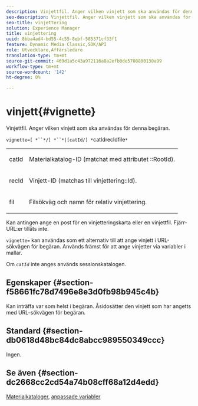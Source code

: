 ```yaml
---
description: Vinjettfil. Anger vilken vinjett som ska användas för denna begäran.
seo-description: Vinjettfil. Anger vilken vinjett som ska användas för denna begäran.
seo-title: vinjettering
solution: Experience Manager
title: vinjettering
uuid: 8bba4ad4-bd55-4c55-8ebf-585371cf33f1
feature: Dynamic Media Classic,SDK/API
role: Utvecklare,Affärsledare
translation-type: tm+mt
source-git-commit: 469d1a5c43a972116a8a2efb0de5708800130a99
workflow-type: tm+mt
source-wordcount: '142'
ht-degree: 0%

---
```



# vinjett{#vignette}

Vinjettfil. Anger vilken vinjett som ska användas för denna begäran.

`vignette=[ *``*/] *``*|[catId/] *`catIdrecIdfile`*`

<table id="simpletable_432EC5501CA3431B83A762C3EE4E8DD2"> 
 <tr class="strow"> 
  <td class="stentry"> <p><span class="varname"> catId</span> </p> </td> 
  <td class="stentry"> <p>Materialkatalog-ID (matchat med attributet <span class="codeph">::RootId</span>). </p></td> 
 </tr> 
 <tr class="strow"> 
  <td class="stentry"> <p><span class="varname"> recId</span> </p></td> 
  <td class="stentry"> <p>Vinjett-ID (matchas till <span class="codeph"> vinjettering::Id</span>). </p></td> 
 </tr> 
 <tr class="strow"> 
  <td class="stentry"> <p><span class="varname"> fil</span> </p></td> 
  <td class="stentry"> <p>Filsökväg och namn för relativ vinjettering. </p></td> 
 </tr> 
</table>

Kan antingen ange en post för en vinjetteringskarta eller en vinjettfil. Fjärr-URL:er tillåts inte.

`vignette=` kan användas som ett alternativ till att ange vinjett i URL-sökvägen för begäran. Används främst för att ange vinjetter via variabler i mallar.

Om *`catId`* inte anges används sessionskatalogen.

## Egenskaper {#section-f58661fc78d7496e8e3d0fb98b945c4b}

Kan inträffa var som helst i begäran. Åsidosätter den vinjett som har angetts med URL-sökvägen för begäran.

## Standard {#section-db0618d48bc84dc8abcc989550349ccc}

Ingen.

## Se även {#section-dc2668cc2cd54a74b08cff68a12d4edd}

[Materialkataloger](../../../../../ir-api/http-protocol/image-rendering-api-ref/c-ir-http-protocol-ref/c-ir-http-protocol-syntax-and-features/c-ir-http-material-catalogs/c-ir-http-material-catalogs.md#concept-772742c1688f420a88a56f5136ad1db2),  [anpassade variabler](../../../../../ir-api/http-protocol/image-rendering-api-ref/c-ir-http-protocol-ref/c-ir-http-protocol-syntax-and-features/c-ir-custom-variables/c-ir-custom-variables.md#concept-8a1d9a50d09a4b7b97b8c83365971f96)
